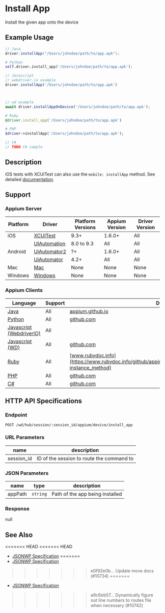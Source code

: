 # Install App

Install the given app onto the device
## Example Usage

```java
// Java
driver.installApp("/Users/johndoe/path/to/app.apk");

```

```python
# Python
self.driver.install_app('/Users/johndoe/path/to/app.apk');

```

```javascript
// Javascript
// webdriver.io example
driver.installApp('/Users/johndoe/path/to/app.apk')



// wd example
await driver.installAppOnDevice('/Users/johndoe/path/to/app.apk');

```

```ruby
# Ruby
@driver.install_app('/Users/johndoe/path/to/app.apk')

```

```php
# PHP
$driver->installApp('/Users/johndoe/path/to/app.apk');

```

```csharp
// C#
// TODO C# sample

```


## Description

iOS tests with XCUITest can also use the `mobile: installApp` method. See detailed [documentation](/docs/en/writing-running-appium/ios/ios-xctest-mobile-apps-management.md#mobile-installapp).


## Support

### Appium Server

|Platform|Driver|Platform Versions|Appium Version|Driver Version|
|--------|----------------|------|--------------|--------------|
| iOS | [XCUITest](/docs/en/drivers/ios-xcuitest.md) | 9.3+ | 1.6.0+ | All |
|  | [UIAutomation](/docs/en/drivers/ios-uiautomation.md) | 8.0 to 9.3 | All | All |
| Android | [UiAutomator2](/docs/en/drivers/android-uiautomator2.md) | ?+ | 1.6.0+ | All |
|  | [UiAutomator](/docs/en/drivers/android-uiautomator.md) | 4.2+ | All | All |
| Mac | [Mac](/docs/en/drivers/mac.md) | None | None | None |
| Windows | [Windows](/docs/en/drivers/windows.md) | None | None | None |

### Appium Clients

|Language|Support|Documentation|
|--------|-------|-------------|
|[Java](https://github.com/appium/java-client/releases/latest)| All | [appium.github.io](https://appium.github.io/java-client/io/appium/java_client/InteractsWithApps.html#installApp-java.lang.String-) |
|[Python](https://github.com/appium/python-client/releases/latest)| All | [github.com](https://github.com/appium/python-client/blob/master/appium/webdriver/webdriver.py#L554) |
|[Javascript (WebdriverIO)](http://webdriver.io/index.html)| All |  |
|[Javascript (WD)](https://github.com/admc/wd/releases/latest)| All | [github.com](https://github.com/admc/wd/blob/master/lib/commands.js#L2540) |
|[Ruby](https://github.com/appium/ruby_lib/releases/latest)| All | [www.rubydoc.info](https://www.rubydoc.info/github/appium/ruby_lib_core/Appium/Core/Device#install_app-instance_method) |
|[PHP](https://github.com/appium/php-client/releases/latest)| All | [github.com](https://github.com/appium/php-client/) |
|[C#](https://github.com/appium/appium-dotnet-driver/releases/latest)| All | [github.com](https://github.com/appium/appium-dotnet-driver/) |

## HTTP API Specifications

### Endpoint

`POST /wd/hub/session/:session_id/appium/device/install_app`

### URL Parameters

|name|description|
|----|-----------|
|session_id|ID of the session to route the command to|

### JSON Parameters

|name|type|description|
|----|----|-----------|
| appPath | `string` | Path of the app being installed |

### Response

null

## See Also

<<<<<<< HEAD
<<<<<<< HEAD
* [JSONWP Specification](https://github.com/appium/appium-base-driver/blob/master/lib/protocol/routes.js#L402)
=======
* [JSONWP Specification](https://github.com/appium/appium-base-driver/blob/master/lib/protocol/routes.js#L372)
>>>>>>> e0f92e0b... Update move docs (#10734)
=======
* [JSONWP Specification](https://github.com/appium/appium-base-driver/blob/master/lib/protocol/routes.js#L402)
>>>>>>> a9c6eb57... Dynamically figure out line numbers to routes file when necessary (#10742)
